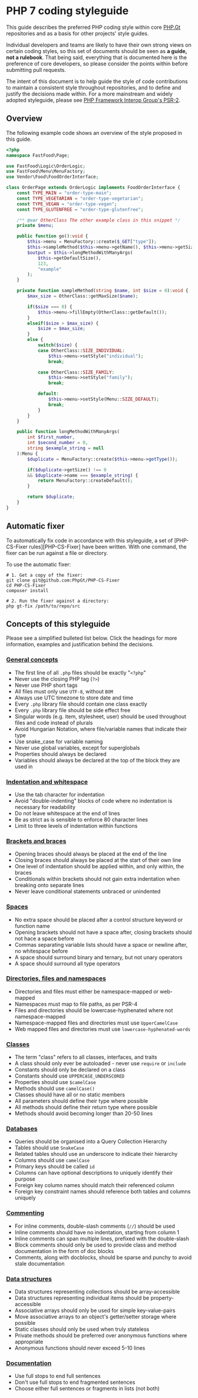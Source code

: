 # PHP 7 coding styleguide

This guide describes the preferred PHP coding style within core [PHP.Gt](https://github.com/phpgt) repositories and as a basis for other projects' style guides.

Individual developers and teams are likely to have their own strong views on certain coding styles, so this set of documents should be seen as **a guide, not a rulebook**. That being said, everything that is documented here is the preference of core developers, so please consider the points within before submitting pull requests.

The intent of this document is to help guide the style of code contributions to maintain a consistent style throughout repositories, and to define and justify the decisions made within. For a more mainstream and widely adopted styleguide, please see [PHP Framework Interop Group's PSR-2][psr2].

[psr2]: http://www.php-fig.org/psr/psr-2/

## Overview

The following example code shows an overview of the style proposed in this guide.

```php
<?php
namespace FastFood\Page;

use FastFood\Logic\OrderLogic;
use FastFood\Menu\MenuFactory;
use Vendor\Food\FoodOrderInterface;

class OrderPage extends OrderLogic implements FoodOrderInterface {
	const TYPE_MAIN = "order-type-main";
	const TYPE_VEGETARIAN = "order-type-vegetarian";
	const TYPE_VEGAN = "order-type-vegan";
	const TYPE_GLUTENFREE = "order-type-glutenfree";

	/** @var OtherClass The other example class in this snippet */
	private $menu;

	public function go():void {
		$this->menu = MenuFactory::create($_GET["type"]);
		$this->sampleMethod($this->menu->getName(), $this->menu->getSize());
		$output = $this->longMethodWithManyArgs(
			$this->getDefaultSize(),
			123,
			"example"
		);
	}

	private function sampleMethod(string $name, int $size = 0):void {
		$max_size = OtherClass::getMaxSize($name);

		if($size === 0) {
			$this->menu->fillEmpty(OtherClass::getDefault());
		}
		elseif($size > $max_size) {
			$size = $max_size;
		}
		else {
			switch($size) {
			case OtherClass::SIZE_INDIVIDUAL:
				$this->menu->setStyle("individual");
				break;

			case OtherClass::SIZE_FAMILY:
				$this->menu->setStyle("family");
				break;

			default:
				$this->menu->setStyle(Menu::SIZE_DEFAULT);
				break;
			}
		}
	}

	public function longMethodWithManyArgs(
		int $first_number,
		int $second_number = 0,
		string $example_string = null
	):Menu {
		$duplicate = MenuFactory::create($this->menu->getType());

		if($duplicate->getSize() !== 0
		&& $duplicate->name === $example_string) {
			return MenuFactory::createDefault();
		}

		return $duplicate;
	}
}
```

## Automatic fixer

To automatically fix code in accordance with this styleguide, a set of [PHP-CS-Fixer rules][PHP-CS-Fixer] have been written. With one command, the fixer can be run against a file or directory.

To use the automatic fixer:

```
# 1. Get a copy of the fixer:
git clone git@github.com:PhpGt/PHP-CS-Fixer
cd PHP-CS-Fixer
composer install

# 2. Run the fixer against a directory:
php gt-fix /path/to/repo/src
```

## Concepts of this styleguide

Please see a simplified bulleted list below. Click the headings for more information, examples and justification behind the decisions.

### [General concepts](general)

+ The first line of all `.php` files should be exactly "`<?php`"
+ Never use the closing PHP tag (`?>`)
+ Never use PHP short tags
+ All files must only use `UTF-8`, without `BOM`
+ Always use UTC timezone to store date and time
+ Every `.php` library file should contain one class exactly
+ Every `.php` library file should be side effect free
+ Singular words (e.g. item, stylesheet, user) should be used throughout files and code instead of plurals
+ Avoid Hungarian Notation, where file/variable names that indicate their type
+ Use snake_case for variable naming
+ Never use global variables, except for superglobals
+ Properties should always be declared
+ Variables should always be declared at the top of the block they are used in

### [Indentation and whitespace](indentation-whitespace)

+ Use the tab character for indentation
+ Avoid "double-indenting" blocks of code where no indentation is necessary for readability
+ Do not leave whitespace at the end of lines
+ Be as strict as is sensible to enforce 80 character lines
+ Limit to three levels of indentation within functions

### [Brackets and braces](brackets-braces)

+ Opening braces should always be placed at the end of the line
+ Closing braces should always be placed at the start of their own line
+ One level of indentation should be applied within, and only within, the braces
+ Conditionals within brackets should not gain extra indentation when breaking onto separate lines
+ Never leave conditional statements unbraced or unindented

### [Spaces](spaces)

+ No extra space should be placed after a control structure keyword or function name
+ Opening brackets should not have a space after, closing brackets should not hace a space before
+ Commas separating variable lists should have a space or newline after, no whitespace before
+ A space should surround binary and ternary, but not unary operators
+ A space should surround all type operators

### [Directories, files and namespaces](directories-files-namespaces)

+ Directories and files must either be namespace-mapped or web-mapped
+ Namespaces must map to file paths, as per PSR-4
+ Files and directories should be lowercase-hyphenated where not namespace-mapped
+ Namespace-mapped files and directories must use `UpperCamelCase`
+ Web mapped files and directories must use `lowercase-hyphenated-words`

### [Classes](classes)

+ The term "class" refers to all classes, interfaces, and traits
+ A class should only ever be autoloaded - never use `require` or `include`
+ Constants should only be declared on a class
+ Constants should use `UPPERCASE_UNDERSCORED`
+ Properties should use `$camelCase`
+ Methods should use `camelCase()`
+ Classes should have all or no static members
+ All parameters should define their type where possible
+ All methods should define their return type where possible
+ Methods should avoid becoming longer than 20-50 lines

### [Databases](databases)

+ Queries should be organised into a Query Collection Hierarchy
+ Tables should use `SnakeCase`
+ Related tables should use an underscore to indicate their hierarchy
+ Columns should use `camelCase`
+ Primary keys should be called `id`
+ Columns can have optional descriptions to uniquely identify their purpose
+ Foreign key column names should match their referenced column
+ Foreign key constraint names should reference both tables and columns uniquely

### [Commenting](commenting)

+ For inline comments, double-slash comments (`//`) should be used
+ Inline comments should have no indentation, starting from column 1
+ Inline comments can span multiple lines, prefixed with the double-slash
+ Block comments should only be used to provide class and method documentation in the form of doc blocks
+ Comments, along with docblocks, should be sparse and punchy to avoid stale documentation

### [Data structures](data-structures)

+ Data structures representing collections should be array-accessible
+ Data structures representing individual items should be property-accessible
+ Associative arrays should only be used for simple key-value-pairs
+ Move associative arrays to an object's getter/setter storage where possible
+ Static classes should only be used when truly stateless
+ Private methods should be preferred over anonymous functions where appropriate
+ Anonymous functions should never exceed 5-10 lines

### [Documentation](documentation)

+ Use full stops to end full sentences
+ Don't use full stops to end fragmented sentences
+ Choose either full sentences or fragments in lists (not both)
